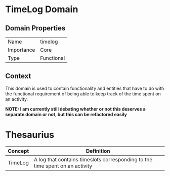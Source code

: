 # TimeLog Domain

## Domain Properties

| | |
|---|---
|Name|  timelog
|Importance| Core
|Type| Functional

## Context

This domain is used to contain functionality and entities that have to do with the functional requirement 
of being able to keep track of the time spent on an activity.    

**NOTE: I am currently still debating whether or not this deserves a separate domain or not, but this can be refactored easily**

# Thesaurius

| Concept | Definition 
|---|---
| TimeLog | A log that contains timeslots corresponding to the time spent on an activity 
